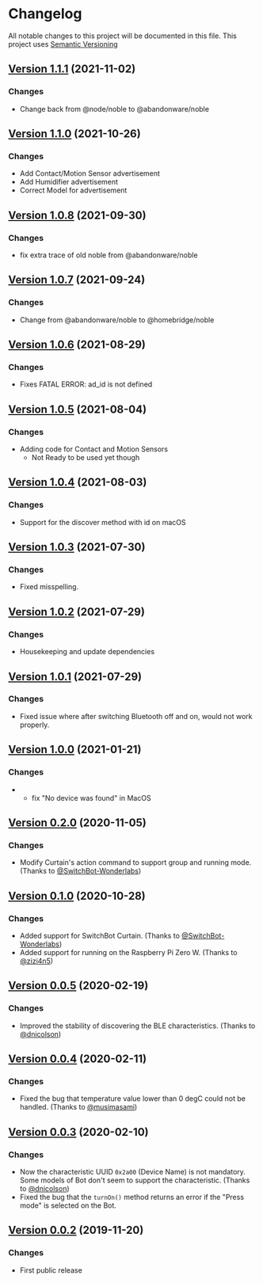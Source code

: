 # Changelog

All notable changes to this project will be documented in this file. This project uses [Semantic Versioning](https://semver.org/)

## [Version 1.1.1](https://github.com/OpenWonderLabs/node-switchbot/releases/tag/v1.1.1) (2021-11-02)

### Changes

- Change back from @node/noble to @abandonware/noble

## [Version 1.1.0](https://github.com/OpenWonderLabs/node-switchbot/releases/tag/v1.1.0) (2021-10-26)

### Changes

- Add Contact/Motion Sensor advertisement
- Add Humidifier advertisement
- Correct Model for advertisement

## [Version 1.0.8](https://github.com/OpenWonderLabs/node-switchbot/releases/tag/v1.0.8) (2021-09-30)

### Changes

- fix extra trace of old noble from @abandonware/noble

## [Version 1.0.7](https://github.com/OpenWonderLabs/node-switchbot/releases/tag/v1.0.7) (2021-09-24)

### Changes

- Change from @abandonware/noble to @homebridge/noble

## [Version 1.0.6](https://github.com/OpenWonderLabs/node-switchbot/releases/tag/v1.0.6) (2021-08-29)

### Changes

- Fixes FATAL ERROR: ad_id is not defined

## [Version 1.0.5](https://github.com/OpenWonderLabs/node-switchbot/releases/tag/v1.0.5) (2021-08-04)

### Changes

- Adding code for Contact and Motion Sensors
  - Not Ready to be used yet though

## [Version 1.0.4](https://github.com/OpenWonderLabs/node-switchbot/releases/tag/v1.0.4) (2021-08-03)

### Changes

- Support for the discover method with id on macOS

## [Version 1.0.3](https://github.com/OpenWonderLabs/node-switchbot/releases/tag/v1.0.3) (2021-07-30)

### Changes

- Fixed misspelling.

## [Version 1.0.2](https://github.com/OpenWonderLabs/node-switchbot/releases/tag/v1.0.2) (2021-07-29)

### Changes

- Housekeeping and update dependencies

## [Version 1.0.1](https://github.com/OpenWonderLabs/node-switchbot/releases/tag/v1.0.1) (2021-07-29)

### Changes

- Fixed issue where after switching Bluetooth off and on, would not work properly.

## [Version 1.0.0](https://github.com/OpenWonderLabs/node-switchbot/releases/tag/v1.0.0) (2021-01-21)

### Changes

-   * fix "No device was found" in MacOS

## [Version 0.2.0](https://github.com/OpenWonderLabs/node-switchbot/releases/tag/v0.2.0) (2020-11-05)

### Changes

- Modify Curtain's action command to support group and running mode. (Thanks to [@SwitchBot-Wonderlabs](https://github.com/OpenWonderLabs/node-switchbot/pull/7/))

## [Version 0.1.0](https://github.com/OpenWonderLabs/node-switchbot/releases/tag/v0.1.0) (2020-10-28)

### Changes

- Added support for SwitchBot Curtain. (Thanks to [@SwitchBot-Wonderlabs](https://github.com/OpenWonderLabs/node-switchbot/pull/6/))
- Added support for running on the Raspberry Pi Zero W. (Thanks to [@zizi4n5](https://github.com/OpenWonderLabs/node-switchbot/pull/5))

## [Version 0.0.5](https://github.com/OpenWonderLabs/node-switchbot/releases/tag/v0.0.5) (2020-02-19)

### Changes

- Improved the stability of discovering the BLE characteristics. (Thanks to [@dnicolson](https://github.com/OpenWonderLabs/node-switchbot/issues/3))

## [Version 0.0.4](https://github.com/OpenWonderLabs/node-switchbot/releases/tag/v0.0.4) (2020-02-11)

### Changes

- Fixed the bug that temperature value lower than 0 degC could not be handled. (Thanks to [@musimasami](https://github.com/OpenWonderLabs/node-switchbot/issues/2))

## [Version 0.0.3](https://github.com/OpenWonderLabs/node-switchbot/releases/tag/v0.0.3) (2020-02-10)

### Changes

- Now the characteristic UUID `0x2a00` (Device Name) is not mandatory. Some models of Bot don't seem to support the characteristic. (Thanks to [@dnicolson](https://github.com/OpenWonderLabs/node-switchbot/issues/1))
- Fixed the bug that the `turnOn()` method returns an error if the "Press mode" is selected on the Bot.

## [Version 0.0.2](https://github.com/OpenWonderLabs/node-switchbot/releases/tag/v0.0.2) (2019-11-20)

### Changes

- First public release